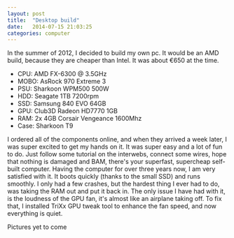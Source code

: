 ```yaml
---
layout: post
title:  "Desktop build"
date:   2014-07-15 21:03:25
categories: computer
---
```


In the summer of 2012, I decided to build my own pc. It would be an AMD build,
because they are cheaper than Intel. It was about €650 at the time.
<ul>
<li>CPU: AMD FX-6300 @ 3.5GHz</li>
<li>MOBO: AsRock 970 Extreme 3</li>
<li>PSU: Sharkoon WPM500 500W</li>
<li>HDD: Seagate 1TB 7200rpm</li>
<li>SSD: Samsung 840 EVO 64GB</li>
<li>GPU: Club3D Radeon HD7770 1GB</li>
<li>RAM: 2x 4GB Corsair Vengeance 1600Mhz</li>
<li>Case: Sharkoon T9</li>
</ul>

I ordered all of the components online, and when they arrived a week later, I
was super excited to get my hands on it. It was super easy and a lot of fun to do.
Just follow some tutorial on the interwebs, connect some wires, hope that nothing is damaged and BAM, there's your superfast, supercheap self-built computer.
Having the computer for over three years now, I am very satisfied with it. It boots
quickly (thanks to the small SSD) and runs smoothly. I only had a few crashes, but
the hardest thing I ever had to do, was taking the RAM out and put it back in.
The only issue I have had with it, is the loudness of the GPU fan, it's almost like an airplane taking off. To fix that, I installed TriXx GPU tweak tool to enhance the fan speed, and now everything is quiet.

Pictures yet to come

